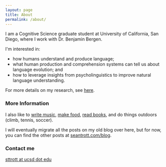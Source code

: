 ```yaml
---
layout: page
title: About
permalink: /about/
---
```


I am a Cognitive Science graduate student at University of California, San Diego, where I work with Dr. Benjamin Bergen. 

I'm interested in:

* how humans understand and produce language;
* what human production and comprehension systems can tell us about language evolution; and 
* how to leverage insights from psycholinguistics to improve natural language understanding.

For more details on my research, see [here](https://seantrott.github.io/research/).

### More Information

I also like to [write music](https://soundcloud.com/seantrott), [make food](https://seanmakesfood.wordpress.com/), [read books](https://www.goodreads.com/review/list/9359693), and do things outdoors (climb, tennis, soccer).

I will eventually migrate all the posts on my old blog over here, but for now, you can find the other posts at [seantrott.com/blog](https://seantrott.com/blog/).

### Contact me

[sttrott at ucsd dot edu](mailto:sttrott@ucsd.com)
